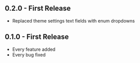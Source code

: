 ## 0.2.0 - First Release
* Replaced theme settings text fields with enum dropdowns

## 0.1.0 - First Release
* Every feature added
* Every bug fixed
